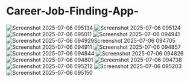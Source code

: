﻿# Career-Job-Finding-App-
![Screenshot 2025-07-06 095134](https://github.com/user-attachments/assets/4c2f2e12-8f55-42da-a718-bcf8161c2d77)
![Screenshot 2025-07-06 095124](https://github.com/user-attachments/assets/3a405ae5-72b9-4b24-b7d9-5f04323da89e)
![Screenshot 2025-07-06 095011](https://github.com/user-attachments/assets/e7e28016-5a10-4874-b9d1-f112a023ba02)
![Screenshot 2025-07-06 094941](https://github.com/user-attachments/assets/4d3ad3b7-15a3-46bb-b876-d6cacd3beeb1)
![Screenshot 2025-07-06 094929![Screenshot 2025-07-06 094705](https://github.com/user-attachments/assets/528c7cd0-584f-4a2d-9574-c40942a83807)
](https://github.com/user-attachments/assets/f4031a08-75d9-4937-8ea0-c6bb4c52edb2)
![Screenshot 2025-07-06 094911](https://github.com/user-attachments/assets/6ff54c7b-35d5-4269-ba6b-6cb67457ae35)
![Screenshot 2025-07-06 094857](https://github.com/user-attachments/assets/9dab0af9-84a7-4da7-b32d-bc7c3ea4340b)
![Screenshot 2025-07-06 094844](https://github.com/user-attachments/assets/8c7d83f0-1d6e-4e14-b0f3-fc44658ffcb7)
![Screenshot 2025-07-06 094826](https://github.com/user-attachments/assets/26eb4ecf-0ce5-4e04-8417-6c99fd6d2ea8)
![Screenshot 2025-07-06 094801](https://github.com/user-attachments/assets/d7dc2e55-f7c8-432c-8ac3-f1b56bcb9d64)
![Screenshot 2025-07-06 094738](https://github.com/user-attachments/assets/985c205d-4ca2-4890-adf0-6d604af13335)
![Screenshot 2025-07-06 095212](https://github.com/user-attachments/assets/ce4b8614-af0a-458b-ae36-ce1db9811cea)
![Screenshot 2025-07-06 095203](https://github.com/user-attachments/assets/a005b294-5cf4-44a3-a494-7c577bc4af5e)
![Screenshot 2025-07-06 095150](https://github.com/user-attachments/assets/b3b416da-602d-4594-aaa5-f2fdc6b1ac07)
